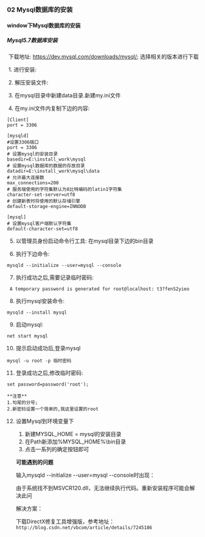 ### 02 Mysql数据库的安装

#### window下Mysql数据库的安装

##### Mysql5.7数据库安装

​	下载地址: https://dev.mysql.com/downloads/mysql/; 选择相关的版本进行下载

​	1. 进行安装:

​	2. 解压安装文件:

​	3. 在mysql目录中新建data目录.新建my.ini文件

​	4. 在my.ini文件内复制下边的内容:

```
[Client]
port = 3306

[mysqld]
#设置3306端口
port = 3306
# 设置mysql的安装目录
basedir=E:\install_work\mysql
# 设置mysql数据库的数据的存放目录
datadir=E:\install_work\mysql\data
# 允许最大连接数
max_connections=200
# 服务端使用的字符集默认为8比特编码的latin1字符集
character-set-server=utf8
# 创建新表时将使用的默认存储引擎
default-storage-engine=INNODB

[mysql]
# 设置mysql客户端默认字符集
default-character-set=utf8
```

5. 以管理员身份启动命令行工具: 在mysql目录下边的bin目录

6. 执行下边命令:

```
mysqld --initialize --user=mysql --console
```

7. 执行成功之后,需要记录临时密码:

```
 A temporary password is generated for root@localhost: t3?fenS2yieo
```

8. 执行mysql安装命令:

```
mysqld --install mysql
```

9. 启动mysql:

```
net start mysql
```

10. 提示启动成功后,登录mysql

```mysql -u root -p 临时密码
mysql -u root -p 临时密码
```

11. 登录成功之后,修改临时密码:

```
set password=password('root');

**注意**
1.句尾的分号;
2.新密码设置一个简单的,我这里设置的root
```

12. 设置Mysql到环境变量下

    1. 新建MYSQL_HOME = mysql的安装目录
    2. 在Path新添加%MYSQL_HOME%\bin目录
    3. 点击一系列的确定按钮即可

    
    
    
    
    **可能遇到的问题**
    
    输入mysqld --initialize --user=mysql --console时出现：
    
    由于系统找不到MSVCR120.dll，无法继续执行代码。重新安装程序可能会解决此问
    
    解决方案：
    
    下载DirectX修复工具增强版，参考地址：`http://blog.csdn.net/vbcom/article/details/7245186`